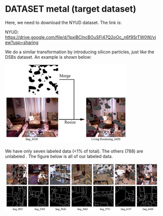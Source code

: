 # DATASET metal (target dataset)
Here, we need to download the NYUD dataset. The link is:

NYUD: https://drive.google.com/file/d/1pxjBCIncBOuSFl47Q2oOc_n6f9SrTW0W/view?usp=sharing

We do a similar transformation by introducing silicon particles, just like the DSBs dataset. An example is shown below:

<img src="https://github.com/CHENDL-SHEN/SemiRCF/blob/main/src/trans.jpg" width="400">

We have only seven labeled data (<1% of total). The others (788) are unlabeled . The figure below is all of our labeled data.

<img src="https://github.com/CHENDL-SHEN/SemiRCF/blob/main/src/nyud.jpg" width="800">